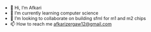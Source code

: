 - 👋 Hi, I’m Afkari
- 🌱 I’m currently learning computer science
- 💞️ I’m looking to collaborate on building sfml for m1 and m2 chips
- 📫 How to reach me afkarizergaw12@gmail.com



<!---
Afkari-1/Afkari-1 is a ✨ special ✨ repository because its `README.md` (this file) appears on your GitHub profile.
You can click the Preview link to take a look at your changes.
--
